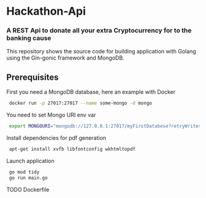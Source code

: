 # Hackathon-Api

### A REST Api to donate all your extra Cryptocurrency for to the banking cause

This repository shows the source code for building application with Golang using the Gin-gonic framework and MongoDB.

## Prerequisites

First you need a MongoDB database, here an example with Docker

```bash
 docker run -p 27017:27017 --name some-mongo -d mongo
```

You need to set Mongo URI env var 

```bash
 export MONGOURI="mongodb://127.0.0.1:27017/myFirstDatabese?retryWrites=true&w=majority"
```

Install dependencies for pdf generation

```bash
 apt-get install xvfb libfontconfig wkhtmltopdf
```

Launch application

```bash
 go mod tidy
 go run main.go
```

TODO Dockerfile